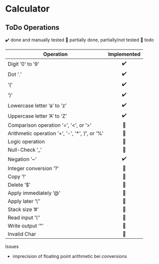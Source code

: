 # Calculator

## ToDo Operations

✔️ done and manually tested
🚧 partially done, partially/not tested
📝 todo

| Operation                                       | Implemented |
|-------------------------------------------------|:-----------:|
| Digit ’0’ to ’9’                                |     ✔️      |
| Dot ’.’                                         |     ✔️      |
| ’(’                                             |     ✔️      |
| ’)’                                             |     ✔️      |
| Lowercase letter ’a’ to ’z’                     |     ✔️      |
| Uppercase letter ’A’ to ’Z’                     |     ✔️      |
| Comparison operation ’=’, ’<’, or ’>’           |     📝      |
| Arithmetic operation ’+’, ’-’, ’*’, ’/’, or ’%’ |     🚧      |
| Logic operation                                 |     📝      |
| Null-Check ’_’                                  |     🚧      |
| Negation ’~’                                    |     ✔️      |
| Integer conversion ’?’                          |     📝      |
| Copy ’!’                                        |     📝      |
| Delete ’$’                                      |     📝      |
| Apply immediately ’@’                           |     📝      |
| Apply later ’\’’                                |     📝      |
| Stack size ’#’                                  |     📝      |
| Read input ’\’’                                 |     📝      |
| Write output ’"’                                |     📝      |
| Invalid Char                                    |     📝      |

Issues
- imprecision of floating point arithmetic bei conversions
